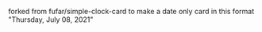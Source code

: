 forked from fufar/simple-clock-card to make a date only card in this format "Thursday, July 08, 2021"
